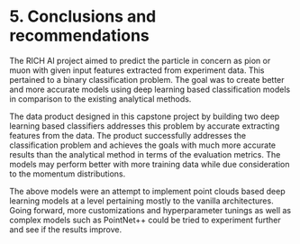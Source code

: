 # 5. Conclusions and recommendations

The RICH AI project aimed to predict the particle in concern as pion or muon with given input features extracted from experiment data. This pertained to a binary classification problem. The goal was to create better and more accurate models using deep learning based classification models in comparison to the existing analytical methods. 

The data product designed in this capstone project by building two deep learning based classifiers addresses this problem by accurate extracting features from the data. The product successfully addresses the classification problem and achieves the goals with much more accurate results than the analytical method in terms of the evaluation metrics. The models may perform better with more training data while due consideration to the momentum distributions.

The above models were an attempt to implement point clouds based deep learning models at a level pertaining mostly to the vanilla architectures. Going forward, more customizations and hyperparameter tunings as well as complex models such as PointNet++ could be tried to experiment further and see if the results improve. 


